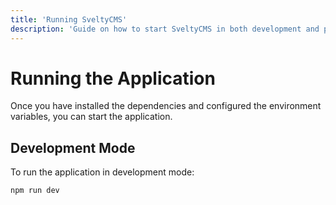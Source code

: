 ```yaml
---
title: 'Running SveltyCMS'
description: 'Guide on how to start SveltyCMS in both development and production modes.'
---
```


# Running the Application

Once you have installed the dependencies and configured the environment variables, you can start the application.

## Development Mode

To run the application in development mode:

```sh
npm run dev
```

